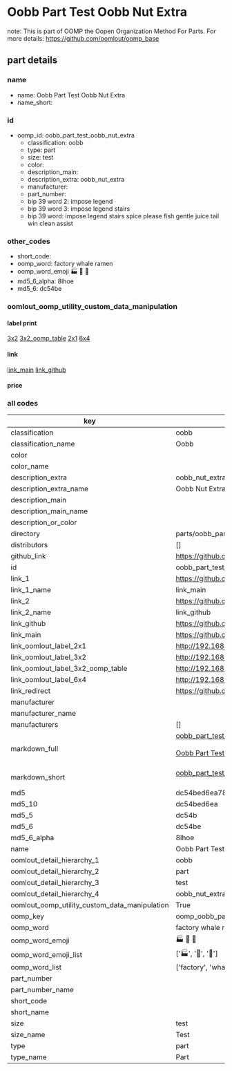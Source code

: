 # Oobb Part Test Oobb Nut Extra  

note: This is part of OOMP the Oopen Organization Method For Parts. For more details: https://github.com/oomlout/oomp_base

##  part details
  







### name
* name: Oobb Part Test Oobb Nut Extra
* name_short: 
### id
* oomp_id: oobb_part_test_oobb_nut_extra
  * classification: oobb
  * type: part
  * size: test
  * color: 
  * description_main: 
  * description_extra: oobb_nut_extra
  * manufacturer: 
  * part_number: 
  * bip 39 word 2: impose legend
  * bip 39 word 3: impose legend stairs
  * bip 39 word: impose legend stairs spice please fish gentle juice tail win clean assist

### other_codes
* short_code: 
* oomp_word: factory whale ramen
* oomp_word_emoji :factory: :whale: :ramen:
* md5_6_alpha: 8lhoe
* md5_6: dc54be






### oomlout_oomp_utility_custom_data_manipulation
#### label print
[3x2](http://192.168.1.245:1112/?label=oomp%208lhoe)
[3x2_oomp_table](http://192.168.1.108:1112/?label=oomp%208lhoe)
[2x1](http://192.168.1.242:1112/?label=oomp%208lhoe)
[6x4](http://192.168.1.55:1112/?label=oomp%208lhoe)    

#### link

[link_main](https://github.com/oomlout/oomlout_oomp_version_1_messy/tree/main/parts/oobb_part_test_oobb_nut_extra) [link_github](https://github.com/oomlout/oomlout_oomp_version_1_messy/tree/main/parts/oobb_part_test_oobb_nut_extra)                             

#### price







### all codes 
| key | value |  
| --- | --- |  
| classification | oobb |  
| classification_name | Oobb |  
| color |  |  
| color_name |  |  
| description_extra | oobb_nut_extra |  
| description_extra_name | Oobb Nut Extra |  
| description_main |  |  
| description_main_name |  |  
| description_or_color |   |  
| directory | parts/oobb_part_test_oobb_nut_extra |  
| distributors | [] |  
| github_link | https://github.com/oomlout/oomlout_oomp_part_src/tree/main/parts/oobb_part_test_oobb_nut_extra |  
| id | oobb_part_test_oobb_nut_extra |  
| link_1 | https://github.com/oomlout/oomlout_oomp_version_1_messy/tree/main/parts/oobb_part_test_oobb_nut_extra |  
| link_1_name | link_main |  
| link_2 | https://github.com/oomlout/oomlout_oomp_version_1_messy/tree/main/parts/oobb_part_test_oobb_nut_extra |  
| link_2_name | link_github |  
| link_github | https://github.com/oomlout/oomlout_oomp_version_1_messy/tree/main/parts/oobb_part_test_oobb_nut_extra |  
| link_main | https://github.com/oomlout/oomlout_oomp_version_1_messy/tree/main/parts/oobb_part_test_oobb_nut_extra |  
| link_oomlout_label_2x1 | http://192.168.1.242:1112/?label=oomp%208lhoe |  
| link_oomlout_label_3x2 | http://192.168.1.245:1112/?label=oomp%208lhoe |  
| link_oomlout_label_3x2_oomp_table | http://192.168.1.108:1112/?label=oomp%208lhoe |  
| link_oomlout_label_6x4 | http://192.168.1.55:1112/?label=oomp%208lhoe |  
| link_redirect | https://github.com/oomlout/oomlout_oomp_version_1_messy/tree/main/parts/oobb_part_test_oobb_nut_extra |  
| manufacturer |  |  
| manufacturer_name |  |  
| manufacturers | [] |  
| markdown_full | [oobb_part_test_oobb_nut_extra](none)<br>[](none)<br>[Oobb Part Test Oobb Nut Extra](none)<br><br> |  
| markdown_short | [oobb_part_test_oobb_nut_extra](none)<br><br> |  
| md5 | dc54bed6ea78cc255ed33d19a89fe38f |  
| md5_10 | dc54bed6ea |  
| md5_5 | dc54b |  
| md5_6 | dc54be |  
| md5_6_alpha | 8lhoe |  
| name | Oobb Part Test Oobb Nut Extra |  
| oomlout_detail_hierarchy_1 | oobb |  
| oomlout_detail_hierarchy_2 | part |  
| oomlout_detail_hierarchy_3 | test |  
| oomlout_detail_hierarchy_4 | oobb_nut_extra |  
| oomlout_oomp_utility_custom_data_manipulation | True |  
| oomp_key | oomp_oobb_part_test_oobb_nut_extra |  
| oomp_word | factory whale ramen |  
| oomp_word_emoji | :factory: :whale: :ramen: |  
| oomp_word_emoji_list | [':factory:', ':whale:', ':ramen:'] |  
| oomp_word_list | ['factory', 'whale', 'ramen'] |  
| part_number |  |  
| part_number_name |  |  
| short_code |  |  
| short_name |  |  
| size | test |  
| size_name | Test |  
| type | part |  
| type_name | Part |  
